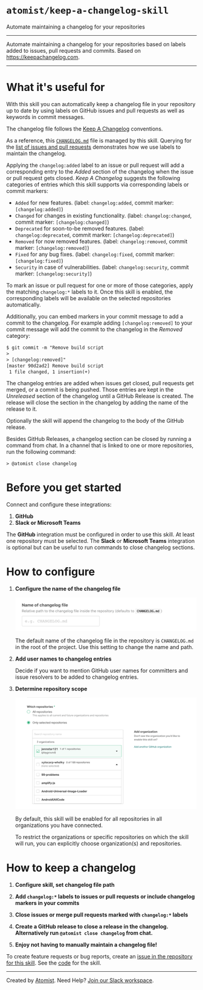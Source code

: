 # `atomist/keep-a-changelog-skill`

<!---atomist-skill-description:start--->

Automate maintaining a changelog for your repositories

<!---atomist-skill-description:end--->

---

<!---atomist-skill-long_description:start--->

Automate maintaining a changelog for your repositories based on labels added to
issues, pull requests and commits. Based on https://keepachangelog.com.

<!---atomist-skill-long_description:end--->

---

<!---atomist-skill-readme:start--->

# What it's useful for

With this skill you can automatically keep a changelog file in your repository
up to date by using labels on GitHub issues and pull requests as well as
keywords in commit messages.

The changelog file follows the [Keep A Changelog](https://keepachangelog.com)
conventions.

As a reference, this
[`CHANGELOG.md`](https://github.com/atomist-skills/keep-a-changelog-skill/blob/master/CHANGELOG.md)
file is managed by this skill. Querying for the
[list of issues and pull requests](https://github.com/atomist-skills/keep-a-changelog-skill/issues?q=-no%3Alabels)
demonstrates how we use labels to maintain the changelog.

Applying the `changelog:added` label to an issue or pull request will add a
corresponding entry to the _Added_ section of the changelog when the issue or
pull request gets closed. _Keep A Changelog_ suggests the following categories
of entries which this skill supports via corresponding labels or commit markers:

-   `Added` for new features. (label: `changelog:added`, commit marker:
    `[changelog:added]`)
-   `Changed` for changes in existing functionality. (label:
    `changelog:changed`, commit marker: `[changelog:changed]`)
-   `Deprecated` for soon-to-be removed features. (label:
    `changelog:deprecated`, commit marker: `[changelog:deprecated]`)
-   `Removed` for now removed features. (label: `changelog:removed`, commit
    marker: `[changelog:removed]`)
-   `Fixed` for any bug fixes. (label: `changelog:fixed`, commit marker:
    `[changelog:fixed]`)
-   `Security` in case of vulnerabilities. (label: `changelog:security`, commit
    marker: `[changelog:security]`)

To mark an issue or pull request for one or more of those categories, apply the
matching `changelog:*` labels to it. Once this skill is enabled, the
corresponding labels will be available on the selected repositories
automatically.

Additionally, you can embed markers in your commit message to add a commit to
the changelog. For example adding `[changelog:removed]` to your commit message
will add the commit to the changelog in the _Removed_ category:

```shell script
$ git commit -m "Remove build script
>
> [changelog:removed]"
[master 90d2ad2] Remove build script
 1 file changed, 1 insertion(+)
```

The changelog entries are added when issues get closed, pull requests get
merged, or a commit is being pushed. Those entries are kept in the _Unreleased_
section of the changelog until a GitHub Release is created. The release will
close the section in the changelog by adding the name of the release to it.

Optionally the skill will append the changelog to the body of the GitHub
release.

Besides GitHub Releases, a changelog section can be closed by running a command
from chat. In a channel that is linked to one or more repositories, run the
following command:

```shell script
> @atomist close changelog
```

# Before you get started

Connect and configure these integrations:

1. **GitHub**
2. **Slack or Microsoft Teams**

The **GitHub** integration must be configured in order to use this skill. At
least one repository must be selected. The **Slack** or **Microsoft Teams**
integration is optional but can be useful to run commands to close changelog
sections.

# How to configure

1. **Configure the name of the changelog file**

    ![Changelog name](docs/images/changelog-name.png)

    The default name of the changelog file in the repository is `CHANGELOG.md`
    in the root of the project. Use this setting to change the name and path.

2. **Add user names to changelog entries**

    Decide if you want to mention GitHub user names for committers and issue
    resolvers to be added to changelog entries.

3. **Determine repository scope**

    ![Repository filter](docs/images/repo-filter.png)

    By default, this skill will be enabled for all repositories in all
    organizations you have connected.

    To restrict the organizations or specific repositories on which the skill
    will run, you can explicitly choose organization(s) and repositories.

# How to keep a changelog

1. **Configure skill, set changelog file path**

2. **Add `changelog:*` labels to issues or pull requests or include changelog
   markers in your commits**

3. **Close issues or merge pull requests marked with `changelog:*` labels**

4. **Create a GitHub release to close a release in the changelog. Alternatively
   run `@atomist close changelog` from chat.**

5. **Enjoy not having to manually maintain a changelog file!**

To create feature requests or bug reports, create an
[issue in the repository for this skill](https://github.com/atomist-skills/keep-a-changlog-skill/issues).
See the [code](https://github.com/atomist-skills/keep-a-changlog-skill) for the
skill.

<!---atomist-skill-readme:end--->

---

Created by [Atomist][atomist]. Need Help? [Join our Slack workspace][slack].

[atomist]: https://atomist.com/ "Atomist - How Teams Deliver Software"
[slack]: https://join.atomist.com/ "Atomist Community Slack"
